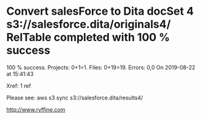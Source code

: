 # Convert salesForce to Dita docSet 4 s3://salesforce.dita/originals4/ RelTable completed with 100 % success

100 % success. Projects: 0+1=1.  Files: 0+19=19. Errors: 0,0  On 2019-08-22 at 15:41:43

Xref: 1 ref

Please see: aws s3 sync s3://salesforce.dita/results4/

http://www.ryffine.com
